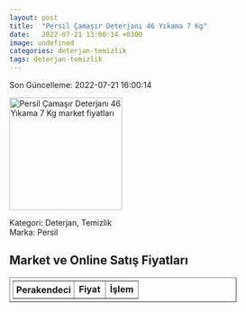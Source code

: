 ```yaml
---
layout: post
title:  "Persil Çamaşır Deterjanı 46 Yıkama 7 Kg"
date:   2022-07-21 13:00:14 +0300
image: undefined
categories: deterjan-temizlik
tags: deterjan-temizlik
---
```


Son Güncelleme: 2022-07-21 16:00:14

<img src="undefined" width="200" alt="Persil Çamaşır Deterjanı 46 Yıkama 7 Kg market fiyatları" />

Kategori: Deterjan, Temizlik
<br />
Marka: Persil

<h2>Market ve Online Satış Fiyatları</h2>

<table border="1" style="padding: 5px;width:80%;">
  <tr>
    <td style="padding: 5px;"><strong>Perakendeci</strong></td>
    <td><strong>Fiyat</strong></td>
    <td><strong>İşlem</strong></td>
  </tr>
  
</table>
